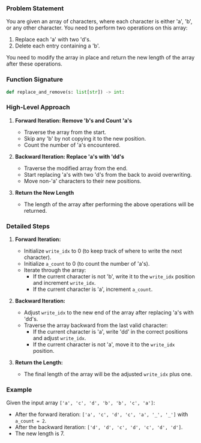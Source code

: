 ### Problem Statement

You are given an array of characters, where each character is either 'a', 'b', or any other character. You need to perform two operations on this array:

1. Replace each 'a' with two 'd's.
2. Delete each entry containing a 'b'.

You need to modify the array in place and return the new length of the array after these operations.

### Function Signature

```python
def replace_and_remove(s: list[str]) -> int:
```

### High-Level Approach

1. **Forward Iteration: Remove 'b's and Count 'a's**
   - Traverse the array from the start.
   - Skip any 'b' by not copying it to the new position.
   - Count the number of 'a's encountered.

2. **Backward Iteration: Replace 'a's with 'dd's**
   - Traverse the modified array from the end.
   - Start replacing 'a's with two 'd's from the back to avoid overwriting.
   - Move non-'a' characters to their new positions.

3. **Return the New Length**
   - The length of the array after performing the above operations will be returned.

### Detailed Steps

1. **Forward Iteration:**
   - Initialize `write_idx` to 0 (to keep track of where to write the next character).
   - Initialize `a_count` to 0 (to count the number of 'a's).
   - Iterate through the array:
     - If the current character is not 'b', write it to the `write_idx` position and increment `write_idx`.
     - If the current character is 'a', increment `a_count`.

2. **Backward Iteration:**
   - Adjust `write_idx` to the new end of the array after replacing 'a's with 'dd's.
   - Traverse the array backward from the last valid character:
     - If the current character is 'a', write 'dd' in the correct positions and adjust `write_idx`.
     - If the current character is not 'a', move it to the `write_idx` position.

3. **Return the Length:**
   - The final length of the array will be the adjusted `write_idx` plus one.

### Example

Given the input array `['a', 'c', 'd', 'b', 'b', 'c', 'a']`:
- After the forward iteration: `['a', 'c', 'd', 'c', 'a', '_', '_']` with `a_count = 2`.
- After the backward iteration: `['d', 'd', 'c', 'd', 'c', 'd', 'd']`.
- The new length is 7.

